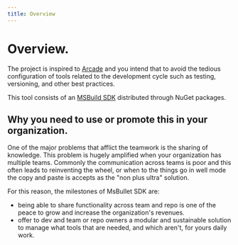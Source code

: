 ```yaml
---
title: Overview
---
```


# Overview.

The project is inspired to [Arcade](https://github.com/dotnet/arcade) and you intend that to avoid the tedious configuration of tools related to the development cycle such as testing, versioning, and other best practices.

This tool consists of an [MSBuild SDK](https://docs.microsoft.com/en-us/visualstudio/msbuild/how-to-use-project-sdk) distributed through NuGet packages.

## Why you need to use or promote this in your organization.

One of the major problems that afflict the teamwork is the sharing of knowledge. This problem is hugely amplified when your organization has multiple teams.
Commonly the communication across teams is poor and this often leads to reinventing the wheel, or when to the things go in well mode the copy and paste is accepts as the "non plus ultra" solution. 

For this reason, the milestones of MsBullet SDK are:

 - being able to share functionality across team and repo is one of the peace to grow and increase the organization's revenues.
 - offer to dev and team or repo owners a modular and sustainable solution to manage what tools that are needed, and which aren't, for yours daily work.
